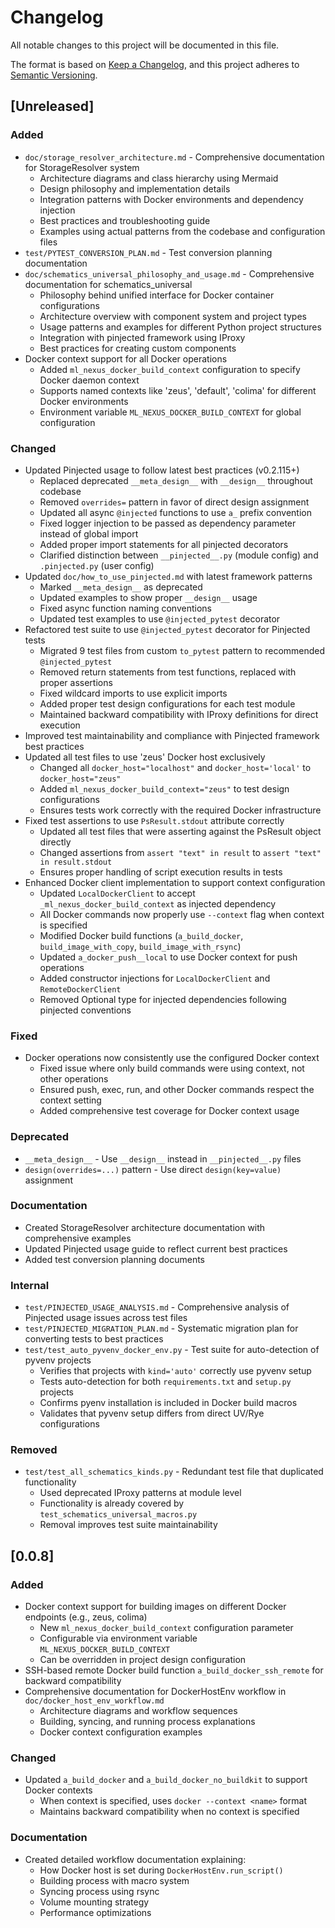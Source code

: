 # Changelog

All notable changes to this project will be documented in this file.

The format is based on [Keep a Changelog](https://keepachangelog.com/en/1.0.0/),
and this project adheres to [Semantic Versioning](https://semver.org/spec/v2.0.0.html).

## [Unreleased]

### Added
- `doc/storage_resolver_architecture.md` - Comprehensive documentation for StorageResolver system
  - Architecture diagrams and class hierarchy using Mermaid
  - Design philosophy and implementation details
  - Integration patterns with Docker environments and dependency injection
  - Best practices and troubleshooting guide
  - Examples using actual patterns from the codebase and configuration files
- `test/PYTEST_CONVERSION_PLAN.md` - Test conversion planning documentation
- `doc/schematics_universal_philosophy_and_usage.md` - Comprehensive documentation for schematics_universal
  - Philosophy behind unified interface for Docker container configurations
  - Architecture overview with component system and project types
  - Usage patterns and examples for different Python project structures
  - Integration with pinjected framework using IProxy
  - Best practices for creating custom components
- Docker context support for all Docker operations
  - Added `ml_nexus_docker_build_context` configuration to specify Docker daemon context
  - Supports named contexts like 'zeus', 'default', 'colima' for different Docker environments
  - Environment variable `ML_NEXUS_DOCKER_BUILD_CONTEXT` for global configuration

### Changed
- Updated Pinjected usage to follow latest best practices (v0.2.115+)
  - Replaced deprecated `__meta_design__` with `__design__` throughout codebase
  - Removed `overrides=` pattern in favor of direct design assignment
  - Updated all async `@injected` functions to use `a_` prefix convention
  - Fixed logger injection to be passed as dependency parameter instead of global import
  - Added proper import statements for all pinjected decorators
  - Clarified distinction between `__pinjected__.py` (module config) and `.pinjected.py` (user config)
- Updated `doc/how_to_use_pinjected.md` with latest framework patterns
  - Marked `__meta_design__` as deprecated
  - Updated examples to show proper `__design__` usage
  - Fixed async function naming conventions
  - Updated test examples to use `@injected_pytest` decorator
- Refactored test suite to use `@injected_pytest` decorator for Pinjected tests
  - Migrated 9 test files from custom `to_pytest` pattern to recommended `@injected_pytest`
  - Removed return statements from test functions, replaced with proper assertions
  - Fixed wildcard imports to use explicit imports
  - Added proper test design configurations for each test module
  - Maintained backward compatibility with IProxy definitions for direct execution
- Improved test maintainability and compliance with Pinjected framework best practices
- Updated all test files to use 'zeus' Docker host exclusively
  - Changed all `docker_host="localhost"` and `docker_host='local'` to `docker_host="zeus"`
  - Added `ml_nexus_docker_build_context="zeus"` to test design configurations
  - Ensures tests work correctly with the required Docker infrastructure
- Fixed test assertions to use `PsResult.stdout` attribute correctly
  - Updated all test files that were asserting against the PsResult object directly
  - Changed assertions from `assert "text" in result` to `assert "text" in result.stdout`
  - Ensures proper handling of script execution results in tests
- Enhanced Docker client implementation to support context configuration
  - Updated `LocalDockerClient` to accept `_ml_nexus_docker_build_context` as injected dependency
  - All Docker commands now properly use `--context` flag when context is specified
  - Modified Docker build functions (`a_build_docker`, `build_image_with_copy`, `build_image_with_rsync`)
  - Updated `a_docker_push__local` to use Docker context for push operations
  - Added constructor injections for `LocalDockerClient` and `RemoteDockerClient`
  - Removed Optional type for injected dependencies following pinjected conventions

### Fixed
- Docker operations now consistently use the configured Docker context
  - Fixed issue where only build commands were using context, not other operations
  - Ensured push, exec, run, and other Docker commands respect the context setting
  - Added comprehensive test coverage for Docker context usage

### Deprecated
- `__meta_design__` - Use `__design__` instead in `__pinjected__.py` files
- `design(overrides=...)` pattern - Use direct `design(key=value)` assignment

### Documentation
- Created StorageResolver architecture documentation with comprehensive examples
- Updated Pinjected usage guide to reflect current best practices
- Added test conversion planning documents

### Internal
- `test/PINJECTED_USAGE_ANALYSIS.md` - Comprehensive analysis of Pinjected usage issues across test files
- `test/PINJECTED_MIGRATION_PLAN.md` - Systematic migration plan for converting tests to best practices
- `test/test_auto_pyvenv_docker_env.py` - Test suite for auto-detection of pyvenv projects
  - Verifies that projects with `kind='auto'` correctly use pyvenv setup
  - Tests auto-detection for both `requirements.txt` and `setup.py` projects
  - Confirms pyenv installation is included in Docker build macros
  - Validates that pyvenv setup differs from direct UV/Rye configurations

### Removed
- `test/test_all_schematics_kinds.py` - Redundant test file that duplicated functionality
  - Used deprecated IProxy patterns at module level
  - Functionality is already covered by `test_schematics_universal_macros.py`
  - Removal improves test suite maintainability

## [0.0.8]

### Added
- Docker context support for building images on different Docker endpoints (e.g., zeus, colima)
  - New `ml_nexus_docker_build_context` configuration parameter
  - Configurable via environment variable `ML_NEXUS_DOCKER_BUILD_CONTEXT`
  - Can be overridden in project design configuration
- SSH-based remote Docker build function `a_build_docker_ssh_remote` for backward compatibility
- Comprehensive documentation for DockerHostEnv workflow in `doc/docker_host_env_workflow.md`
  - Architecture diagrams and workflow sequences
  - Building, syncing, and running process explanations
  - Docker context configuration examples

### Changed
- Updated `a_build_docker` and `a_build_docker_no_buildkit` to support Docker contexts
  - When context is specified, uses `docker --context <name>` format
  - Maintains backward compatibility when no context is specified

### Documentation
- Created detailed workflow documentation explaining:
  - How Docker host is set during `DockerHostEnv.run_script()`
  - Building process with macro system
  - Syncing process using rsync
  - Volume mounting strategy
  - Performance optimizations